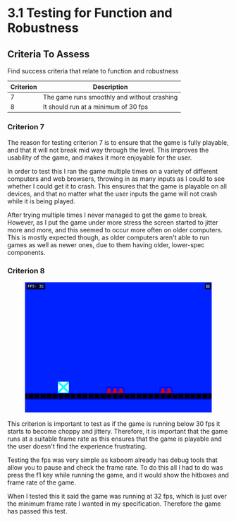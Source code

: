 # 3.1 Testing for Function and Robustness

## Criteria To Assess

Find success criteria that relate to function and robustness

| Criterion | Description                                 |
| --------- | ------------------------------------------- |
| 7         | The game runs smoothly and without crashing |
| 8         | It should run at a minimum of 30 fps        |

### Criterion 7

The reason for testing criterion 7 is to ensure that the game is fully playable, and that it will not break mid way through the level. This improves the usability of the game, and makes it more enjoyable for the user.&#x20;

In order to test this I ran the game multiple times on a variety of different computers and web browsers, throwing in as many inputs as I could to see whether I could get it to crash. This ensures that the game is playable on all devices, and that no matter what the user inputs the game will not crash while it is being played.&#x20;

After trying multiple times I never managed to get the game to break. However, as I put the game under more stress the screen started to jitter more and more, and this seemed to occur more often on older computers. This is mostly expected though, as older computers aren't able to run games as well as newer ones, due to them having older, lower-spec components.&#x20;

### Criterion 8

<figure><img src="../.gitbook/assets/image (14).png" alt=""><figcaption></figcaption></figure>

This criterion is important to test as if the game is running below 30 fps it starts to become choppy and jittery. Therefore, it is important that the game runs at a suitable frame rate as this ensures that the game is playable and the user doesn't find the experience frustrating.

Testing the fps was very simple as kaboom already has debug tools that allow you to pause and check the frame rate. To do this all I had to do was press the f1 key while running the game, and it would show the hitboxes and frame rate of the game.

&#x20;When I tested this it said the game was running at 32 fps, which is just over the minimum frame rate I wanted in my specification. Therefore the game has passed this test.
